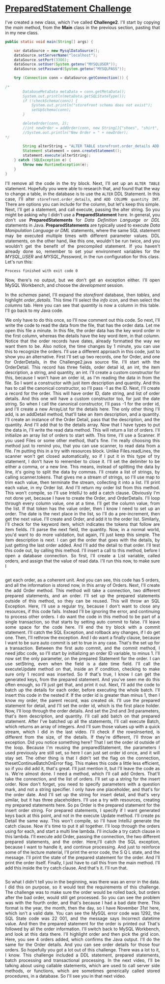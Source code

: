 # [PreparedStatement Challenge]()
<div align="justify">

I've created a new class, which I've called **Challenge2**.
I'll start by copying the _main_ method,
from the **Main** class in the previous section,
pasting that in my new class.

```java  
public static void main(String[] args) {

    var dataSource = new MysqlDataSource();
    dataSource.setServerName("localhost");
    dataSource.setPort(3306);
    dataSource.setUser(System.getenv("MYSQLUSER"));
    dataSource.setPassword(System.getenv("MYSQLPASS"));

    try (Connection conn = dataSource.getConnection()) {
        
/*
        DatabaseMetaData metaData = conn.getMetaData();
        System.out.println(metaData.getSQLStateType());
        if (!checkSchema(conn)) {
            System.out.println("storefront schema does not exist");
            setUpSchema(conn);
        }

        deleteOrder(conn, 2);
        //int newOrder = addOrder(conn, new String[]{"shoes", "shirt", "socks"});
        //System.out.println("New Order = " + newOrder);
*/
        
        String alterString = "ALTER TABLE storefront.order_details ADD COLUMN quantity INT";
        Statement statement = conn.createStatement();
        statement.execute(alterString);
    } catch (SQLException e) {
        throw new RuntimeException(e);
    }
}
```

I'll remove all the code in the try block.
Next, I'll set up an `ALTER TABLE` statement.
Hopefully you were able to research that,
and found that the way to change a table, in the database 
is to use the `ALTER` DDL Statement.
In this case, I'll alter `storefront.order_details`,
and `ADD COLUMN quantity INT`. 
There are options you can include for the column, 
but let's keep this simple. 
Next, I'll get a statement, and call execute, 
passing the alter string.
So you might be asking why I didn't use a **PreparedStatement** here.
In general, you don't use **PreparedStatements** 
for _Data Definition Language or DDL_ statements in Java.
**PreparedStatements** are typically used to execute 
_Data Manipulation Language or DML_ statements,
where the same SQL statement may be executed multiple times 
with different parameter values.
DDL statements, on the other hand, like this one, 
wouldn't be run twice, and you wouldn't get
the benefit of the precompiled statement.
If you haven't already done so,
remember to set your environment variables
for the _MYSQL_USER_ and _MYSQL_Password_,
in the run configuration for this class.
Let's run this:

```html  
Process finished with exit code 0
```

Now, there's no output, but we don't get an exception either.
I'll open MySQL Workbench, and choose the _development_ session.



In the _schemas_ panel, I'll expand the _storefront_ database, 
then _tables_, and highlight _order_details_.
This time I'll select the _info icon_, and then select the _columns_ tab.
Here you can see that _quantity_ is now a column in this table.
I'll go back to my Java code.

We only have to do this once,
so I'll now comment out this code.
So next, I'll write the code to read the data
from the file, that has the order data.
Let me open this file a minute.
In this file, the order data has the key word
order in the first column, whereas the details
have the key word item, in that column.
Notice that the order records have dates,
already formatted the way we want them to be.
Also notice, the time changes by 1 minute,
you can use this to recognize the orders.
I'll use a different approach in this code,
just to show you an alternative.
First I'll set up two records,
one for Order, and one for OrderDetails,
in the Challenge2.java source file.
I'll start with the OrderDetail.
This record has three fields, order detail id,
an int, the item description, a string, and
quantity, an int. I'll create a custom constructor
for this, because I won't have an order id, as
I'm reading the data in from the file. So I want
a constructor with just item description and
quantity. And this has to call the canonical
constructor, so I'll pass -1 as the ID.
Next, I'll create a record for the order.
This will have order ID, date string, and
list of order details. And this one will
have a custom constructor too, for just the date
string. So when I call the canonical constructor,
I'll pass -1 for the order id, and I'll
create a new ArrayList for the details here.
The only other thing I'll add, is an addDetail
method, that'll take an item description,
and a quantity. I'll create an instance of the
Order Detail, pass that the description, and the quantity.
And I'll add that to the details array.
Now that I have types to put the data in,
I'll write the read data method.
This will return a list of orders.
I'll initialize an array list of orders to start
with. This time, I'll use a Scanner. If you used
Files or some other method, that's fine. I'm
really choosing this method just to remind you,
that you can use scanner, to read data from a
file. I'm putting this in a try with resources block.
Unlike Files.readLines, the scanner won't
get closed automatically, so if I put it in this
type of try statement, I don't have to remember
to close it. I'll set the delimiter to be either
a comma, or a new line. This means, instead of
splitting the data by line, it's going to split
the data by commas. I'll create a list of strings,
by calling scanner.tokens. That gives me a stream
of strings, so I'll use map to trim each value,
then terminate the stream, collecting it into a list.
I'll print each value, in my Order list.
And I'll return my order list from this method.
This won't compile, so I'll use
IntelliJ to add a catch clause.
Obviously I'm not done yet, because I have
to create the Order, and OrderDetails.
I'll loop through every column value,
one at a time.
I'll get the column value, from the list.
If that token has the value order,
then I know I need to set up an order.
The date is the next place in the list, so I'll do a
pre-increment, then get the next value.
I'll create and Order, and add it to the order list.
Similarly, I'll check for the keyword item,
which indicates the tokens that follow are item fields.
I'll parse the next field, the quantity. Now, in a
normal world, you'd want to do more validation,
but again, I'll just keep this simple. The item
description is next. I can get the order that goes
with the details, by just getting the last order added.
And I'll add the detail to that order.
I'll test this code out, by calling this method.
I'll insert a call to this method, before
I open a database connection. So first,
I'll create a List variable, called orders,
and assign that the value of read data.
I'll run this now, to make sure I

```html  

```

get each order, as a coherent unit.
And you can see, this code has 5
orders, and all the information
is stored now, in this array of Orders.
Next, I'll create the add Order method.
This method will take a connection, two
different prepared statements, and an order.
I'll set up the prepared statements outside
of this method, so they can be reused.
This will throw an SQL Exception. Here, I'll use
a regular try, because I don't want to close any
resources, if this code fails. Instead I'll be
ignoring the error, and continuing to process
other orders. I do want the code in this
method to be part of a single transaction,
so that starts by setting auto commit to false.
I'll leave some space for the code here. I'll
end the try block with a commit statement. I'll
catch the SQL Exception, and rollback any changes,
if I do get one. Then, I'll rethrow the exception.
And I do want a finally clause, because I want to
be sure auto commit is set to true in any case.
That's the set up for a transaction.
Between the first auto commit, and the commit
method, I need jdbc code, so I'll start by
initializing an order ID variable, to minus 1.
I'll now set the only parameter, on the prepared
Statement for the order. I can use setString,
even when the field is a date time field.
I'll call the executeUpdate method on that, inside an
if condition,
checking to make sure only 1 record was inserted.
So if that's true, I know I can get
the generated keys, from the prepared statement.
And you've seen me do this often enough,
so I'll just get that, and print it out.
Next, I'll add the code to batch up the details
for each order, before executing the whole batch.
I'll insert this code in the nested if.
If the order id is greater than minus 1, then I
know my order, the parent record, was created ok.
I'll use the prepared statement for detail,
and I'll set the order id, which is the first place
holder. Now, I'll loop through the order details.
And set the 2nd and 3rd parameters, that's item
description, and quantity. I'll call add batch
on that prepared statement. After I've batched
up all the statements, I'll call execute Batch,
which returns an array of integers. And I'll sum
those values up with a quick stream, which I did
in the last video. I'll check if the rowsInserted,
is different from the size, of the details.
If they're different, I'll throw an exception.
Did you notice something here?
That I set the order id outside of the loop.
Because I'm reusing the preparedStatement,
the parameters I used previously
are still set, so here I can
just set order id once, and it will stay set.
The other thing is that I didn't set the flag on
the connection, thesetContinueBatchOnError flag.
This makes this code a little less efficient,
so if you did add it, that's great.
I'll just mention it, but I'll leave
the code as is.
We're almost done.
I need a method, which I'll call add Orders.
That'll take the connection,
and the list of orders.
I'll set up a string for the insert order.
Now don't forget, you need to specify
parameters with a question mark, and not a string specifier.
I only have one placeholder, and that's
for the order date. And I'll set up the string for
insert detail, and that's very similar, but it has
three placeholders. I'll use a try with resources,
creating my prepared statements here. So ps Order
is the prepared statement for the insert order string.
For prepared statements, I specify
if I want generated keys back at this point,
and not in the execute Update method.
I'll create ps Detail the same way.
This won't compile, so I'll have
IntelliJ generate the catch clause.
Now it's time to put it all together.
I'll loop through the orders using for each,
and start a multi line lambda. I'll include a
try catch clause in this lambda. I'll execute add
Order, passing the connection, the two different
prepared statements, and the order.
Here,I'll catch the SQL exception, because I want to
handle it, and continue processing. And just to
reinforce some of the lecture material, I'll print
the error code, the S Q L state, and the message.
I'll print the state of the prepared statement
for the order. And I'll print the order itself.
Finally, I just have to call
this from the main method.
I'll add this inside the try catch clause.
And that's it.
I'll run that.

```html  

```

So what I didn't tell you in the beginning,
was there was an error in the data.
I did this on purpose, so it would
test the requirements of this challenge.
The challenge was to make sure the order
would be rolled back, but orders after
the bad order, would still get processed.
So you can see the problem was with the fourth
order, and that's because I had a bad date there.
This format is the year, the month,
then the day, so I have November
31st here, which isn't a valid date.
You can see the MySQL error code was 1292,
the SQL State code was 22 001, and the
message says Incorrect datetime value.
And then the prepared statement
for the order is printed out
That's followed by all the order information.
I'll switch back to MySQL Workbench,
and look at this data there.
I'll highlight order and then pick the grid icon.
Here, you see 4 orders added,
which confirms the Java output.
I'll do the same for the Order details.
And you can see order
details for those four orders.
So hopefully you got a lot out of this challenge.
There was a lot to it, I know.
This challenge included a DDL statement,
prepared statements, batch processing
and transactional processing.
In the next video, I'll be talking
about using callable statements,
which are used to call server side methods,
or functions, which are sometimes generically
called stored procedures, in a database.
So I'll see you in that next video.

```html  

```

</div>